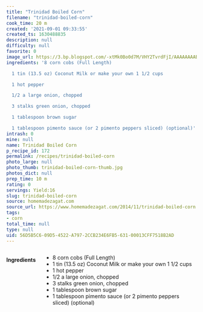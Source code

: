 ```yaml
---
title: "Trinidad Boiled Corn"
filename: "trinidad-boiled-corn"
cook_time: 20 m
created: '2021-09-01 09:33:55'
created_ts: 1630488835
description: null
difficulty: null
favorite: 0
image_url: https://3.bp.blogspot.com/-xtMk0Bo0d7M/VHY2TvrdFjI/AAAAAAAABzg/ODN5VSOyfIw/s1600/Boiled_Corn4.jpg
ingredients: '8 corn cobs (Full Length)

  1 tin (13.5 oz) Coconut Milk or make your own 1 1/2 cups

  1 hot pepper

  1/2 a large onion, chopped

  3 stalks green onion, chopped

  1 tablespoon brown sugar

  1 tablespoon pimento sauce (or 2 pimento peppers sliced) (optional)'
intrash: 0
mine: null
name: Trinidad Boiled Corn
p_recipe_id: 172
permalink: /recipes/trinidad-boiled-corn
photo_large: null
photo_thumb: trinidad-boiled-corn-thumb.jpg
photos_dict: null
prep_time: 10 m
rating: 0
servings: Yield:16
slug: trinidad-boiled-corn
source: homemadezagat.com
source_url: https://www.homemadezagat.com/2014/11/trinidad-boiled-corn.html
tags:
- corn
total_time: null
type: null
uid: 56D5B5C6-09D5-4522-A797-2CCB234E6FB5-631-00013CFF7518B2AD
---
```

<div class="columns large-7 small-12" id="writeup">	</div><!-- #writeup -->
</div><!-- #row-one -->
<div class="row" id="row-two">	<div class="columns large-4 small-12" id="ingredients"><h4>Ingredients</h4><div class="box box-ingredients content"><ul>
<li>8 corn cobs (Full Length)</li>
<li>1 tin (13.5 oz) Coconut Milk or make your own 1 1/2 cups</li>
<li>1 hot pepper</li>
<li>1/2 a large onion, chopped</li>
<li>3 stalks green onion, chopped</li>
<li>1 tablespoon brown sugar</li>
<li>1 tablespoon pimento sauce (or 2 pimento peppers sliced) (optional)</li>
</ul>
</div>	</div>	<div class="columns large-6 small-12" id="directions">	</div>